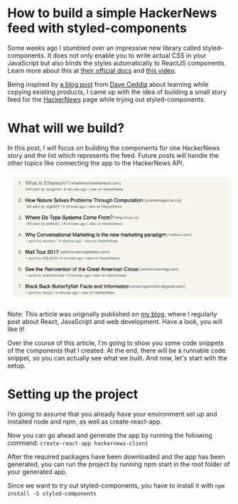 # How to build a simple HackerNews feed with styled-components

Some weeks ago I stumbled over an impressive new library called styled-components. It does not only enable you to write actual CSS in your JavaScript but also binds the styles automatically to ReactJS components. Learn more about this at [their official docs](https://www.styled-components.com/) and [this video](https://www.styled-components.com/docs/basics#motivation).

Being inspired by [a blog post](https://daveceddia.com/learn-react-with-copywork/) from [Dave Ceddia](https://medium.com/@dceddia) about learning while copying existing products, I came up with the idea of building a small story feed for the [HackerNews](https://news.ycombinator.com/newest) page while trying out styled-components.

# What will we build?
In this post, I will focus on building the components for one HackerNews story and the list which represents the feed. Future posts will handle the other topics like connecting the app to the HackerNews API.

![A screenshot of the HackerNews feed we will build](./images/screenshot.png "We will build a list of HackerNews stories")

Note: This article was originally published on [my blog](http://www.andreasreiterer.at/web-development/styled-components-hackernews-feed/), where I regularly post about React, JavaScript and web development. Have a look, you will like it!

Over the course of this article, I'm going to show you some code snippets of the components that I created. At the end, there will be a runnable code snippet, so you can actually see what we built. And now, let's start with the setup.

# Setting up the project

I’m going to assume that you already have your environment set up and installed node and npm, as well as create-react-app.

Now you can go ahead and generate the app by running the following command: `create-react-app hackernews-client`

After the required packages have been downloaded and the app has been generated, you can run the project by running npm start in the root folder of your generated app.

Since we want to try out styled-components, you have to install it with `npm install -S styled-components`